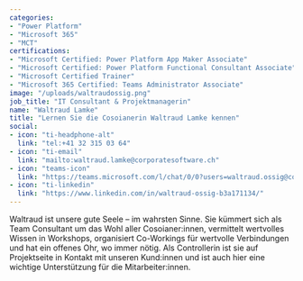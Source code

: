 ```yaml
---
categories:
- "Power Platform"
- "Microsoft 365"
- "MCT"
certifications:
- "Microsoft Certified: Power Platform App Maker Associate"
- "Microsoft Certified: Power Platform Functional Consultant Associate"
- "Microsoft Certified Trainer"
- "Microsoft 365 Certified: Teams Administrator Associate"
image: "/uploads/waltraudossig.png"
job_title: "IT Consultant & Projektmanagerin"
name: "Waltraud Lamke"
title: "Lernen Sie die Cosoianerin Waltraud Lamke kennen"
social:
- icon: "ti-headphone-alt"
  link: "tel:+41 32 315 03 64"
- icon: "ti-email"
  link: "mailto:waltraud.lamke@corporatesoftware.ch"
- icon: "teams-icon"
  link: "https://teams.microsoft.com/l/chat/0/0?users=waltraud.ossig@corporatesoftware.ch"
- icon: "ti-linkedin"
  link: "https://www.linkedin.com/in/waltraud-ossig-b3a171134/"
---
```


Waltraud ist unsere gute Seele – im wahrsten Sinne. Sie kümmert sich als Team Consultant um das Wohl aller Cosoianer:innen, vermittelt wertvolles Wissen in Workshops, organisiert Co-Workings für wertvolle Verbindungen und hat ein offenes Ohr, wo immer nötig. Als Controllerin ist sie auf Projektseite in Kontakt mit unseren Kund:innen und ist auch hier eine wichtige Unterstützung für die Mitarbeiter:innen.